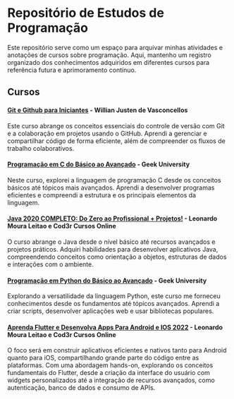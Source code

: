 # Repositório de Estudos de Programação

Este repositório serve como um espaço para arquivar minhas atividades e anotações de cursos sobre programação. Aqui, mantenho um registro organizado dos conhecimentos adquiridos em diferentes cursos para referência futura e aprimoramento contínuo.

## Cursos

#### [Git e Github para Iniciantes](https://www.udemy.com/git-e-github-para-iniciantes/) - Willian Justen de Vasconcellos

Este curso abrange os conceitos essenciais do controle de versão com Git e a colaboração em projetos usando o GitHub. Aprendi a gerenciar e compartilhar código de forma eficiente, além de compreender os fluxos de trabalho colaborativos.

#### [Programação em C do Básico ao Avançado](https://www.udemy.com/course/programacao-em-c-essencial/) - Geek University

Neste curso, explorei a linguagem de programação C desde os conceitos básicos até tópicos mais avançados. Aprendi a desenvolver programas eficientes e compreendi a estrutura e os principais elementos da linguagem.

#### [Java 2020 COMPLETO: Do Zero ao Profissional + Projetos!](https://www.udemy.com/course/fundamentos-de-programacao-com-java/) - Leonardo Moura Leitao e Cod3r Cursos Online

O curso abrange o Java desde o nível básico até recursos avançados e projetos práticos. Adquiri habilidades para desenvolver aplicativos Java, compreendendo conceitos como orientação a objetos, estruturas de dados e interações com o ambiente.

#### [Programação em Python do Básico ao Avançado](https://www.udemy.com/course/curso-de-programacao-em-python-do-basico-ao-avancado/) - Geek University

Explorando a versatilidade da linguagem Python, este curso me forneceu conhecimentos desde os fundamentos até tópicos avançados. Aprendi a criar scripts, desenvolver aplicações web e usar bibliotecas populares.

#### [Aprenda Flutter e Desenvolva Apps Para Android e IOS 2022](https://www.udemy.com/course/curso-flutter/) - Leonardo Moura Leitao e Cod3r Cursos Online

O foco será em construir aplicativos eficientes e nativos tanto para Android quanto para iOS, compartilhando grande parte do código entre as plataformas. Com uma abordagem hands-on, explorando os conceitos fundamentais do Flutter, desde a criação da interface do usuário com widgets personalizados até a integração de recursos avançados, como autenticação, banco de dados e consumo de APIs.
